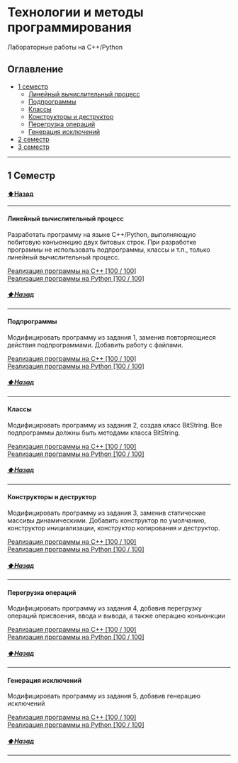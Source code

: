 # Технологии и методы программирования

Лабораторные работы на C++/Python

## Оглавление

- [1 семестр](#1-семестр)
   - [Линейный вычислительный процесс](#Линейный-вычислительный-процесс)
   - [Подпрограммы](#Подпрограммы)
   - [Классы](#Классы)
   - [Конструкторы и деструктор](#Конструкторы-и-деструктор)
   - [Перегрузка операций](#Перегрузка-операций)
   - [Генерация исключений](#Генерация-исключений)
- [2 семестр](#2-семестр)
- [3 семестр](#3-семестр)

------
## 1 Семестр
#### [:arrow_up:Назад](#Оглавление)
-----

#### Линейный вычислительный процесс
Разработать программу на языке С++/Python, выполняющую побитовую конъюнкцию двух битовых строк.
При разработке программы не использовать подпрограммы, классы и т.п., только линейный вычислительный процесс.

[Реализация программы на C++ [100 / 100]](https://github.com/RodKingroo/Lab-works-on-TaPM/tree/master/LinearCPP)\
[Реализация программы на Python [100 / 100]](https://github.com/RodKingroo/Lab-works-on-TaPM/tree/master/LinearPython)

##### [:arrow_up:Назад](#Оглавление)
----

#### Подпрограммы
Модифицировать программу из задания 1, заменив повторяющиеся действия подпрограммами. Добавить работу с файлами.

[Реализация программы на C++ [100 / 100]](https://github.com/RodKingroo/Lab-works-on-TaPM/tree/master/RoutinesCPP)\
[Реализация программы на Python [100 / 100]](https://github.com/RodKingroo/Lab-works-on-TaPM/tree/master/RoutinesPython)

##### [:arrow_up:Назад](#Оглавление)
----

#### Классы
Модифицировать программу из задания 2, создав класс BitString. Все подпрограммы должны быть методами класса BitString.

[Реализация программы на C++ [100 / 100]](https://github.com/RodKingroo/Lab-works-on-TaPM/tree/master/ClassesCPP)\
[Реализация программы на Python [100 / 100]](https://github.com/RodKingroo/Lab-works-on-TaPM/tree/master/ClassesPython)

##### [:arrow_up:Назад](#Оглавление)
----

#### Конструкторы и деструктор
Модифицировать программу из задания 3, заменив статические массивы динамическими. Добавить конструктор по умолчанию, конструктор инициализации, конструктор копирования и деструктор.

[Реализация программы на C++ [100 / 100]](https://github.com/RodKingroo/Lab-works-on-TaPM/tree/master/ConstructAndDestructCPP)\
[Реализация программы на Python [100 / 100]](https://github.com/RodKingroo/Lab-works-on-TaPM/tree/master/ConstructAndDestructPython)

##### [:arrow_up:Назад](#Оглавление)
----

#### Перегрузка операций
Модифицировать программу из задания 4, добавив перегрузку операций присвоения, ввода и вывода, а также операцию конъюнкции

[Реализация программы на C++ [100 / 100]](https://github.com/RodKingroo/Lab-works-on-TaPM/tree/master/OverloadingCPP)\
[Реализация программы на Python [100 / 100]](https://github.com/RodKingroo/Lab-works-on-TaPM/tree/master/OverloadingPython)

##### [:arrow_up:Назад](#Оглавление)
----

#### Генерация исключений
Модифицировать программу из задания 5, добавив генерацию исключений

[Реализация программы на C++ [100 / 100]](https://github.com/RodKingroo/Lab-works-on-TaPM/tree/master/ExceptionsCPP)\
[Реализация программы на Python [100 / 100]](https://github.com/RodKingroo/Lab-works-on-TaPM/tree/master/ExceptionsPython)

##### [:arrow_up:Назад](#Оглавление)
----
